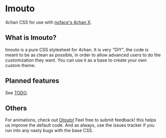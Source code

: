 # Imouto
4chan CSS for use with [noface's 4chan X](http://ihavenoface.github.io/4chan-x/).

## What is Imouto?
Imouto is a pure CSS stylesheet for 4chan.
It is very "DIY", the code is meant to be as clean as possible, in order to allow advanced users to do the customization they want.
You can use it as a base to create your own custom theme.

## Planned features
See [TODO](https://github.com/SkyCorp/Imouto/blob/master/TODO).

## Others
For animations, check out [Otouto!](https://github.com/SkyCorp/Otouto)
Feel free to submit feedback! this helps us improve the default code.
And as always, use the issues tracker if you run into any nasty bugs with the base CSS.
